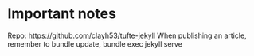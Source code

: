 # Important notes

Repo: https://github.com/clayh53/tufte-jekyll
When publishing an article, remember to bundle update, bundle exec jekyll serve
